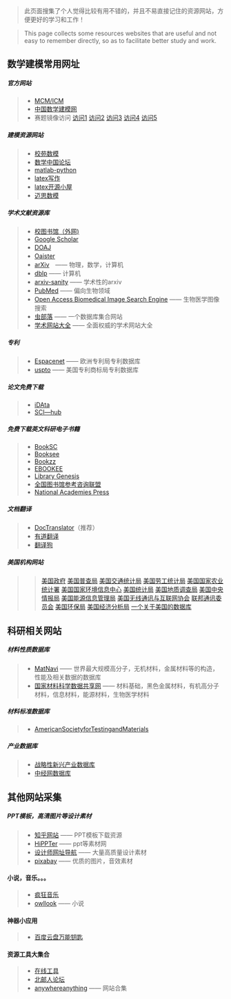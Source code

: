 > 此页面搜集了个人觉得比较有用不错的，并且不易直接记住的资源网站，方便更好的学习和工作！

> This page collects some resources websites that are useful and not easy to remember directly, so as to facilitate better study and work.
## 数学建模常用网址
##### 官方网站

>- [MCM/ICM](http://www.comap.com)
>- [中国数学建模网](http://www.shumo.com/home/)
>- 赛题镜像访问 [访问1](http://www.comap.com/undergraduate/contests/mcm)
>[访问2](http://www.comap-math.com/mcm/index.html)
>[访问3](http://www.mathismore.net/mcm/index.html)
>[访问4](http://www.mathportals.com/mcm/index.html)
>[访问5](http://www.immchallenge.org/mcm/index.html)

##### 建模资源网站

>- [校苑数模](http://www.mathor.com/)
>- [数学中国论坛](http://www.madio.net/forum.php)
>- [matlab-python](http://mathesaurus.sourceforge.net/matlab-python-xref.pdf)
>- [latex写作](http://www.latextemplates.com/)
>- [latex开源小屋](http://www.latexstudio.net/)
>- [迈思数模](www.maisums.com)

##### 学术文献资源库

>- [校图书馆（外网)](http://202.206.17.151:3320)
>- [Google Scholar](https://scholar.google.com/)
>- [DOAJ](http://www.doaj.org)　　　
>- [Oaister](http://www.oclc.org/oaister)　
>- [arXiv](http://cn.arxiv.org)　—— 物理，数学，计算机
>- [dblp](http://dblp.uni-trier.de/db/) —— 计算机
>- [arxiv-sanity](http://www.arxiv-sanity.com/) —— 学术性的arxiv
>- [PubMed](https://www.ncbi.nlm.nih.gov/) —— 偏向生物领域
>- [Open Access Biomedical Image Search Engine](https://openi.nlm.nih.gov/) —— 生物医学图像搜索
>- [虫部落](http://scholar.chongbuluo.com/) —— 一个数据库集合网站
>- [学术网站大全](http://kbs.cnki.net/)  —— 全面权威的学术网站大全

##### 专利

>- [Espacenet](https://worldwide.espacenet.com/) —— 欧洲专利局专利数据库
>- [uspto](http://www.uspto.gov/) —— 美国专利商标局专利数据库

##### 论文免费下载

>- [iDAta](https://www.cn-ki.net/)
>- [SCI—hub](http://sci-hub.tw/)

##### 免费下载英文科研电子书籍

>- [BookSC](http://booksc.org/)
>- [Booksee](http://en.booksee.org/)
>- [Bookzz](http://bookzz.org/)
>- [EBOOKEE](http://ebookee.org/ )
>- [Library Genesis](http://gen.lib.rus.ec/)
>- [全国图书馆参考咨询联盟](http://www.ucdrs.superlib.net/)
>- [National Academies Press](http://www.nap.edu/)

##### 文档翻译

>- [DocTranslator](https://www.onlinedoctranslator.com/)（推荐）	
>- [有道翻译](http://fanyi.youdao.com/)
>- [翻译狗](http://www.fanyigou.net/)

##### 美国机构网站
>>[美国政府](http://www.state.gov/)
[美国普查局](http://www.census.gov/)
[美国交通统计局](http://www.bts.gov/)
[美国劳工统计局](http://stats.bls.gov/)
[美国国家农业统计署](http://www.usda.gov/nass/)
[美国国家环境信息中心](www.ncdc.noaa.gov)
[美国统计局](http://www.stat-usa.gov/)
[美国地质调查局](www.usgs.gov)
[美国中央情报局](http://www.cia.gov/)
[美国能源信息管理局](www.eia.doe.gov)
[美国无线通讯与互联网协会](www.eia.doe.gov)
[联邦通讯委员会](http://fcc.gov/)
[美国环保局](http://www.epa.gov/)
[美国经济分析局](www.bea.gov)
[一个关于美国的数据库](http://www.data360.org/index.aspx)


## 科研相关网站

##### 材料性质数据库

>- [MatNavi](https://mits.nims.go.jp/index.html) —— 世界最大规模高分子，无机材料，金属材料等的构造，性能及相关数据的数据库
>- [国家材料科学数据共享网](http://matsec.ustb.edu.cn/index.jsp) —— 材料基础，黑色金属材料，有机高分子材料，信息材料，能源材料，生物医学材料

##### 材料标准数据库

>- [AmericanSocietyforTestingandMaterials](https://www.astm.org/)

##### 产业数据库

>- [战略性新兴产业数据库](http://emerging.drcnet.com.cn/www/emerging/)
>- [中经网数据库](http://cyk.cei.cn/aspx/Default.aspx)


## 其他网站采集

##### PPT模板，高清图片等设计素材

>- [知乎网站](https://www.zhihu.com/question/19644160) —— PPT模板下载资源
>- [HiPPTer](http://www.hippter.com/) —— ppt等素材网
>- [设计师网址导航](https://hao.uisdc.com/) —— 大量高质量设计素材
>- [pixabay](https://pixabay.com/) —— 优质的图片，音效素材

#### 小说，音乐。。。

>- [疯狂音乐](http://music.ifkdy.com/)
>- [owllook](https://www.owllook.net/) —— 小说

#### 神器小应用

>- [百度云盘万能钥匙](http://ypsuperkey.meek.com.cn/)

#### 资源工具大集合

>- [在线工具](https://tool.lu/)
>- [北邮人论坛](http://bbs.cloud.icybee.cn/default)
>- [anywhereanything](http://lackar.com/aa/) —— 网站合集

